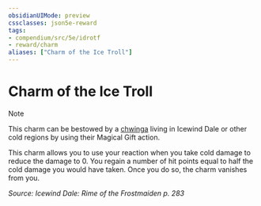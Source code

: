 ```yaml
---
obsidianUIMode: preview
cssclasses: json5e-reward
tags:
- compendium/src/5e/idrotf
- reward/charm
aliases: ["Charm of the Ice Troll"]
---
```

# Charm of the Ice Troll

> [!note]
> This charm can be bestowed by a [chwinga](/2-Mechanics/CLI/bestiary/elemental/chwinga-toa.md) living in Icewind Dale or other cold regions by using their Magical Gift action.

This charm allows you to use your reaction when you take cold damage to reduce the damage to 0. You regain a number of hit points equal to half the cold damage you would have taken. Once you do so, the charm vanishes from you.

*Source: Icewind Dale: Rime of the Frostmaiden p. 283*